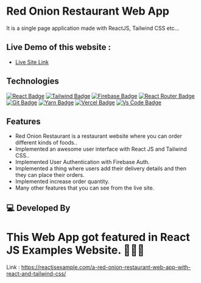 # Red Onion Restaurant Web App

It is a single page application made with ReactJS, Tailwind CSS etc...

## Live Demo of this website :

- [Live Site Link](https://red-onion-restaurant-41dbe.web.app/)

## Technologies

[![React Badge](https://img.shields.io/badge/React-20232A?style=for-the-badge&logo=react&logoColor=61DAFB)](https://github.com/19smabtahinoor)
[![Tailwind Badge](https://img.shields.io/badge/Tailwind_CSS-38B2AC?style=for-the-badge&logo=tailwind-css&logoColor=white)](https://github.com/19smabtahinoor)
[![Firebase Badge](https://img.shields.io/badge/Firebase-FFCB2B?style=for-the-badge&logo=firebase&logoColor=white)](https://github.com/19smabtahinoor)
[![React Router Badge](https://img.shields.io/badge/React_Router-CA4245?style=for-the-badge&logo=react-router&logoColor=white)](https://github.com/19smabtahinoor)
[![Git Badge](https://img.shields.io/badge/git-f34f29?style=for-the-badge&logo=git&logoColor=white)](https://github.com/19smabtahinoor)
[![Yarn Badge](https://img.shields.io/badge/yarn-0078D6?style=for-the-badge&logo=yarn&logoColor=white)](https://github.com/19smabtahinoor)
[![Vercel Badge](https://img.shields.io/badge/vercel-000?style=for-the-badge&logo=vercel&logoColor=white)](https://github.com/19smabtahinoor)
[![Vs Code Badge](https://img.shields.io/badge/Visual_Studio_Code-0078D6?style=for-the-badge&logo=visualstudiocode&logoColor=white)](https://github.com/19smabtahinoor)

## Features

- Red Onion Restaurant is a restaurant website  where you can order different kinds of foods..
- Implemented an awesome user interface  with React JS and Tailwind CSS..
- Implemented User Authentication with Firebase Auth.
- Implemented a thing where users add their delivery details and then they can place their orders.
- Implemented increase order quantity.
- Many other features that you can see from the live site.


## 💻 Developed By





# This Web App got featured in React JS Examples Website. 🤘🤘🤘
Link : https://reactjsexample.com/a-red-onion-restaurant-web-app-with-react-and-tailwind-css/
